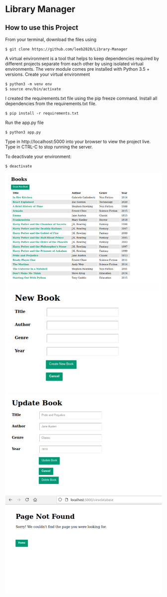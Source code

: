 # Library Manager

## How to use this Project
From your terminal, download the files using
```
$ git clone https://github.com/leeb2828/Library-Manager
```
A virtual environment is a tool that helps to keep dependencies required by
different projects separate from each other by using isolated virtual environments.
The venv module comes pre installed with Python 3.5 + versions.
Create your virtual environment
```
$ python3 -m venv env
$ source env/bin/activate
```
I created the requirements.txt file using the pip freeze command.
Install all dependencies from the requirements.txt file.
```
$ pip install -r requirements.txt
```
Run the app.py file
```
$ python3 app.py
```
Type in http://localhost:5000 into your browser to view the project live.
Type in CTRL-C to stop running the server.

To deactivate your environment:
```
$ deactivate
```

![My App](images/entire_library.png)
![My App](images/add_new_book.png)
![My App](images/update_or_delete_book.png)
![My App](images/page_not_found.png)
